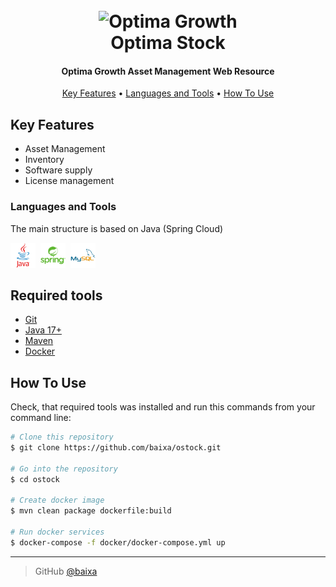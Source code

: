 
<h1 align="center">
  <br>
  <img src="https://psv4.userapi.com/c236331/u214961402/docs/d19/af209b4e8fa8/increase.png?extra=qS3BZ3RVt5WynH2LHKgpc1So4jjFAEAYHoazUghNV2beUFxpN6yaUVFL2ukcu91_dfeSR9dNuS-XqGzXqImar1tt3J_ahWXCJ4vME_ACezRFIOwijAtbfo9h_8oWwkgUfh0YylH5onuxDire0atN3nM" alt="Optima Growth" width="200">
  <br>
  Optima Stock
  <br>
</h1>

<h4 align="center">Optima Growth Asset Management Web Resource</h4>

<p align="center">
  <a href="#key-features">Key Features</a> •
  <a href="#languages-and-tools">Languages and Tools</a> •
  <a href="#how-to-use">How To Use</a>
</p>

## Key Features

* Asset Management
* Inventory
* Software supply
* License management

### Languages and Tools

The main structure is based on Java (Spring Cloud)

<div>
  <img src="https://github.com/devicons/devicon/blob/master/icons/java/java-original-wordmark.svg" title="Java" alt="Java" width="40" height="40"/>&nbsp;
  <img src="https://github.com/devicons/devicon/blob/master/icons/spring/spring-original-wordmark.svg" title="Spring" alt="Spring" width="40" height="40"/>&nbsp;
  <img src="https://github.com/devicons/devicon/blob/master/icons/mysql/mysql-original-wordmark.svg" title="MySQL"  alt="MySQL" width="40" height="40"/>&nbsp;
</div>

## Required tools

 * [Git](https://git-scm.com)
 * [Java 17+](https://www.oracle.com/java/)
 * [Maven](https://maven.apache.org/)
 * [Docker](https://www.docker.com/)

## How To Use

Check, that required tools was installed and run this commands from your command line:

```bash
# Clone this repository
$ git clone https://github.com/baixa/ostock.git

# Go into the repository
$ cd ostock

# Create docker image
$ mvn clean package dockerfile:build

# Run docker services
$ docker-compose -f docker/docker-compose.yml up
```

---

> GitHub [@baixa](https://github.com/baixa)

